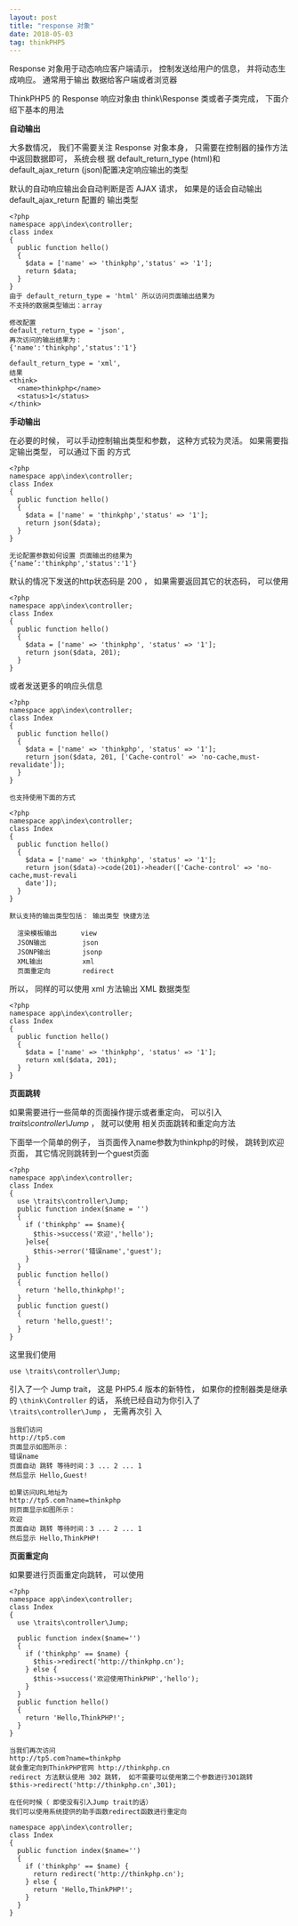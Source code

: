 ```yaml
---
layout: post
title: "response 对象"
date: 2018-05-03
tag: thinkPHP5
---
```


Response 对象用于动态响应客户端请示， 控制发送给用户的信息， 并将动态生成响应。 通常用于输出
数据给客户端或者浏览器

ThinkPHP5 的 Response 响应对象由 think\Response 类或者子类完成， 下面介绍下基本的用法

**自动输出**

大多数情况， 我们不需要关注 Response 对象本身， 只需要在控制器的操作方法中返回数据即可， 系统会根
据 default_return_type (html)和 default_ajax_return (json)配置决定响应输出的类型

默认的自动响应输出会自动判断是否 AJAX 请求， 如果是的话会自动输出 default_ajax_return 配置的
输出类型

```
<?php
namespace app\index\controller;
class index
{
  public function hello()
  {
    $data = ['name' => 'thinkphp','status' => '1'];
    return $data;
  }
}
由于 default_return_type = 'html' 所以访问页面输出结果为
不支持的数据类型输出：array

修改配置
default_return_type = 'json',
再次访问的输出结果为：
{'name':'thinkphp','status':'1'}

default_return_type = 'xml',
结果
<think>
  <name>thinkphp</name>
  <status>1</status>
</think>
```

**手动输出**

在必要的时候， 可以手动控制输出类型和参数， 这种方式较为灵活。 如果需要指定输出类型， 可以通过下面
的方式

```
<?php
namespace app\index\controller;
class Index
{
  public function hello()
  {
    $data = ['name' = 'thinkphp','status' => '1'];
    return json($data);
  }
}

无论配置参数如何设置 页面输出的结果为
{‘name’:'thinkphp','status':'1'}
```

默认的情况下发送的http状态码是 200 ， 如果需要返回其它的状态码， 可以使用

```
<?php
namespace app\index\controller;
class Index
{
  public function hello()
  {
    $data = ['name' => 'thinkphp', 'status' => '1'];
    return json($data, 201);
  }
}
```

或者发送更多的响应头信息

```
<?php
namespace app\index\controller;
class Index
{
  public function hello()
  {
    $data = ['name' => 'thinkphp', 'status' => '1'];
    return json($data, 201, ['Cache-control' => 'no-cache,must-revalidate']);
  }
}

也支持使用下面的方式

<?php
namespace app\index\controller;
class Index
{
  public function hello()
  {
    $data = ['name' => 'thinkphp', 'status' => '1'];
    return json($data)->code(201)->header(['Cache-control' => 'no-cache,must-revali
    date']);
  }
}

默认支持的输出类型包括： 输出类型 快捷方法

  渲染模板输出      view
  JSON输出         json
  JSONP输出        jsonp
  XML输出          xml
  页面重定向        redirect

```

所以， 同样的可以使用 xml 方法输出 XML 数据类型

```
<?php
namespace app\index\controller;
class Index
{
  public function hello()
  {
    $data = ['name' => 'thinkphp', 'status' => '1'];
    return xml($data, 201);
  }
}
```

**页面跳转**

如果需要进行一些简单的页面操作提示或者重定向， 可以引入 *traits\controller\Jump* ， 就可以使用
相关页面跳转和重定向方法

下面举一个简单的例子， 当页面传入name参数为thinkphp的时候， 跳转到欢迎
页面， 其它情况则跳转到一个guest页面

```
<?php
namespace app\index\controller;
class Index
{
  use \traits\controller\Jump;
  public function index($name = '')
  {
    if ('thinkphp' == $name){
      $this->success('欢迎','hello');
    }else{
      $this->error('错误name','guest');
    }
  }
  public function hello()
  {
    return 'hello,thinkphp!';
  }
  public function guest()
  {
    return 'hello,guest!';
  }
}
```
这里我们使用

`use \traits\controller\Jump;`

引入了一个 Jump trait， 这是 PHP5.4 版本的新特性， 如果你的控制器类是继承的
`\think\Controller` 的话， 系统已经自动为你引入了 `\traits\controller\Jump` ， 无需再次引
入

```
当我们访问
http://tp5.com
页面显示如图所示：
错误name
页面自动 跳转 等待时间：3 ... 2 ... 1
然后显示 Hello,Guest!

如果访问URL地址为
http://tp5.com?name=thinkphp
则页面显示如图所示：
欢迎
页面自动 跳转 等待时间：3 ... 2 ... 1
然后显示 Hello,ThinkPHP!
```

**页面重定向**

如果要进行页面重定向跳转， 可以使用

```
<?php
namespace app\index\controller;
class Index
{
  use \traits\controller\Jump;

  public function index($name='')
  {
    if ('thinkphp' == $name) {
      $this->redirect('http://thinkphp.cn');
    } else {
      $this->success('欢迎使用ThinkPHP','hello');
    }
  }
  public function hello()
  {
    return 'Hello,ThinkPHP!';
  }
}

当我们再次访问
http://tp5.com?name=thinkphp
就会重定向到ThinkPHP官网 http://thinkphp.cn
redirect 方法默认使用 302 跳转， 如不需要可以使用第二个参数进行301跳转
$this->redirect('http://thinkphp.cn',301);

在任何时候（ 即使没有引入Jump trait的话）
我们可以使用系统提供的助手函数redirect函数进行重定向

namespace app\index\controller;
class Index
{
  public function index($name='')
  {
    if ('thinkphp' == $name) {
      return redirect('http://thinkphp.cn');
    } else {
      return 'Hello,ThinkPHP!';
    }
  }
}
```
